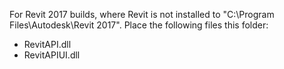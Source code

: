 For Revit 2017 builds, where Revit is not installed to "C:\Program Files\Autodesk\Revit 2017".
Place the following files this folder:

 * RevitAPI.dll
 * RevitAPIUI.dll
